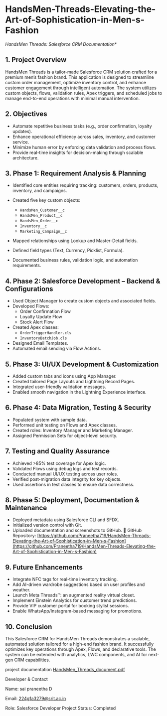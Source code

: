 # HandsMen-Threads-Elevating-the-Art-of-Sophistication-in-Men-s-Fashion
*HandsMen Threads: Salesforce CRM Documentation**
## **1. Project Overview**
HandsMen Threads is a tailor-made Salesforce CRM solution crafted for a premium men’s fashion brand. This application is designed to streamline custom order management, optimize inventory control, and enhance customer engagement through intelligent automation. The system utilizes custom objects, flows, validation rules, Apex triggers, and scheduled jobs to manage end-to-end operations with minimal manual intervention.
## **2. Objectives**
* Automate repetitive business tasks (e.g., order confirmation, loyalty updates).
* Enhance operational efficiency across sales, inventory, and customer service.
* Minimize human error by enforcing data validation and process flows.
* Provide real-time insights for decision-making through scalable architecture.
## **3. Phase 1: Requirement Analysis & Planning**
* Identified core entities requiring tracking: customers, orders, products, inventory, and campaigns.
* Created five key custom objects:

  * `HandsMen_Customer__c`
  * `HandsMen_Product__c`
  * `HandsMen_Order__c`
  * `Inventory__c`
  * `Marketing_Campaign__c`
* Mapped relationships using Lookup and Master-Detail fields.
* Defined field types (Text, Currency, Picklist, Formula).
* Documented business rules, validation logic, and automation requirements.
## **4. Phase 2: Salesforce Development – Backend & Configurations**
* Used Object Manager to create custom objects and associated fields.
* Developed Flows:
  * Order Confirmation Flow
  * Loyalty Update Flow
  * Stock Alert Flow
* Created Apex classes:
  * `OrderTriggerHandler.cls`
  * `InventoryBatchJob.cls`
* Designed Email Templates.
* Automated email sending via Flow Actions.
## **5. Phase 3: UI/UX Development & Customization**
* Added custom tabs and icons using App Manager.
* Created tailored Page Layouts and Lightning Record Pages.
* Integrated user-friendly validation messages.
* Enabled smooth navigation in the Lightning Experience interface.
## **6. Phase 4: Data Migration, Testing & Security**

* Populated system with sample data.
* Performed unit testing on Flows and Apex classes.
* Created roles: Inventory Manager and Marketing Manager.
* Assigned Permission Sets for object-level security.
## **7. Testing and Quality Assurance**
* Achieved >85% test coverage for Apex logic.
* Validated Flows using debug logs and test records.
* Conducted manual UI/UX testing across user roles.
* Verified post-migration data integrity for key objects.
* Used assertions in test classes to ensure data correctness.
## **8. Phase 5: Deployment, Documentation & Maintenance**
* Deployed metadata using Salesforce CLI and SFDX.
* Initialized version control with Git.
* Uploaded documentation and screenshots to GitHub.
🔗 GitHub Repository:
[https://github.com/Praneetha719/HandsMen-Threads-Elevating-the-Art-of-Sophistication-in-Men-s-Fashion](https://github.com/Praneetha719/HandsMen-Threads-Elevating-the-Art-of-Sophistication-in-Men-s-Fashion)
## **9. Future Enhancements**
* Integrate NFC tags for real-time inventory tracking.
* Add AI-driven wardrobe suggestions based on user profiles and weather.
* Launch Meta Threads™: an augmented reality virtual closet.
* Implement Einstein Analytics for customer trend predictions.
* Provide VIP customer portal for booking stylist sessions.
* Enable WhatsApp/Instagram-based messaging for promotions.
## **10. Conclusion**
This Salesforce CRM for HandsMen Threads demonstrates a scalable, automated solution tailored for a high-end fashion brand. It successfully optimizes key operations through Apex, Flows, and declarative tools. The system can be extended with analytics, LWC components, and AI for next-gen CRM capabilities.



project documentation
[HandsMen_Threads_document.pdf](https://github.com/user-attachments/files/21326156/HandsMen_Threads_document.pdf)



Developer & Contact

Name: sai praneetha D

Email: 224g1a3279@srit.ac.in

Role: Salesforce Developer 
Project Status: Completed
